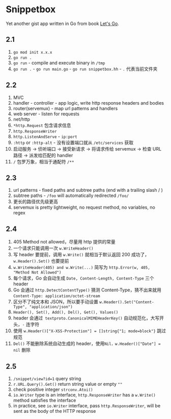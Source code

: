 # Snippetbox

Yet another gist app written in Go from book [Let's Go](https://letsgo.mancuoj.me).

## 2.1

1. `go mod init x.x.x`
2. `go run .`
3. `go run` - compile and execute binary in `/tmp`
4. `go run .` - `go run main.go` - `go run snippetbox.hh` - `.` 代表当前文件夹

## 2.2

1. MVC
2. handler - controller - app logic, write http response headers and bodies
3. router(servemux) - map url patterns and handlers
4. web server - listen for requests
5. net/http
6. `*http.Request` 包含请求信息
7. `http.ResponseWriter`
8. `http.ListenAndServe` - `ip:port`
9. `:http` or `:http-alt` - 没有设置端口就从 `/etc/services` 获取
10. 启动服务 -> 侦听端口 -> 接受新请求 -> 将请求传给 servemux -> 检查 URL 路径 -> 派发给匹配的 handler
11. `/` 包罗万象，相当于通配符 `/**`

## 2.3

1. url patterns - fixed paths and subtree paths (end with a trailing slash / )
2. subtree paths - `/foo` will automatically redirected `/foo/`
3. 更长的路径优先级更高
4. servemux is pretty lightweight, no request method, no variables, no regex

## 2.4

1. 405 Method not allowed，尽量用 http 提供的常量
2. 一个请求只能调用一次 `w.WriteHeader()`
3. 写 header 要提前，调用 `w.Write()` 就相当于默认返回 200 成功了，`w.Header().Set()` 也要提前
4. `w.WriteHeader(405) and w.Write(...)` 简写为 `http.Error(w, 405, "Method Not Allowed")`
5. 每个请求，Go 会自动生成 `Date, Content-Length, Content-Type` 三个 header
6. Go 会通过 `http.DetectContentType()` 猜测 Content-Type，猜不出来就用 `Content-Type: application/octet-stream`
7. 区分不了纯文本和 JSON，所以要手动设置 `w.Header().Set("Content-Type", "application/json")`
8. `Header(), Set(), Add(), Del(), Get(), Values()`
9. header 会通过` textproto.CanonicalMIMEHeaderKey()` 自动规范化，大写开头，`-` 连字符
10. 使用 `w.Header()["X-XSS-Protection"] = []string{"1; mode=block"}` 跳过规范
11. `Del()` 不能删除系统自动生成的 header，使用`Nil，w.Header()["Date"] = nil` 删除


## 2.5

1. `/snippet/view?id=1` query string
2. `r.URL.Query().Get()` return string value or empty `""`
3. check positive integer `strconv.Atoi()`
4. `io.Writer` type is an interface, `http.ResponseWriter` has a `w.Write()` method satisfies the interface
5. in practice, see `io.Writer` interface, pass `http.ResponseWriter`, will be sent as the body of the HTTP response